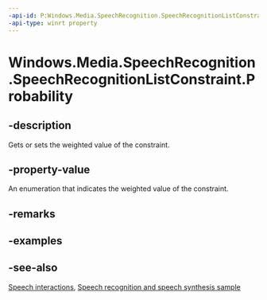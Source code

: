 ```yaml
---
-api-id: P:Windows.Media.SpeechRecognition.SpeechRecognitionListConstraint.Probability
-api-type: winrt property
---
```


<!-- Property syntax
public Windows.Media.SpeechRecognition.SpeechRecognitionConstraintProbability Probability { get;  set; }
-->

# Windows.Media.SpeechRecognition.SpeechRecognitionListConstraint.Probability

## -description
Gets or sets the weighted value of the constraint.

## -property-value
An enumeration that indicates the weighted value of the constraint.

## -remarks

## -examples

## -see-also
[Speech interactions](https://docs.microsoft.com/windows/uwp/input-and-devices/speech-interactions), [Speech recognition and speech synthesis sample](https://github.com/Microsoft/Windows-universal-samples/tree/master/Samples/SpeechRecognitionAndSynthesis)
